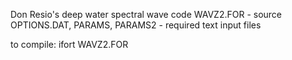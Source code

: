 Don Resio's deep water spectral wave code
WAVZ2.FOR - source
OPTIONS.DAT, PARAMS, PARAMS2 - required text input files

to compile:
ifort WAVZ2.FOR
